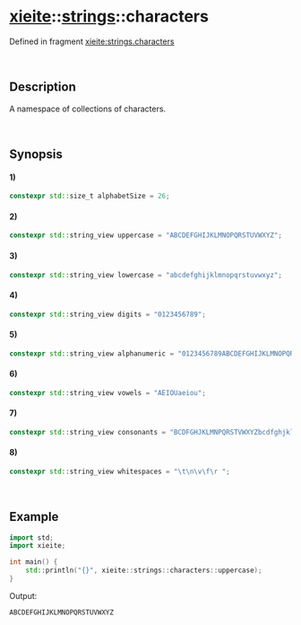 # [xieite](../../xieite.md)\:\:[strings](../../strings.md)\:\:characters
Defined in fragment [xieite:strings.characters](../../../src/strings/characters.cpp)

&nbsp;

## Description
A namespace of collections of characters.

&nbsp;

## Synopsis
#### 1)
```cpp
constexpr std::size_t alphabetSize = 26;
```
#### 2)
```cpp
constexpr std::string_view uppercase = "ABCDEFGHIJKLMNOPQRSTUVWXYZ";
```
#### 3)
```cpp
constexpr std::string_view lowercase = "abcdefghijklmnopqrstuvwxyz";
```
#### 4)
```cpp
constexpr std::string_view digits = "0123456789";
```
#### 5)
```cpp
constexpr std::string_view alphanumeric = "0123456789ABCDEFGHIJKLMNOPQRSTUVWXYZabcdefghijklmnopqrstuvwxyz";
```
#### 6)
```cpp
constexpr std::string_view vowels = "AEIOUaeiou";
```
#### 7)
```cpp
constexpr std::string_view consonants = "BCDFGHJKLMNPQRSTVWXYZbcdfghjklmnpqrstvwxyz";
```
#### 8)
```cpp
constexpr std::string_view whitespaces = "\t\n\v\f\r ";
```

&nbsp;

## Example
```cpp
import std;
import xieite;

int main() {
    std::println("{}", xieite::strings::characters::uppercase);
}
```
Output:
```cpp
ABCDEFGHIJKLMNOPQRSTUVWXYZ
```
